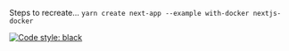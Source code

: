 
Steps to recreate...
`yarn create next-app --example with-docker nextjs-docker`

[![Code style: black](https://img.shields.io/badge/code%20style-black-000000.svg)](https://github.com/psf/black)
